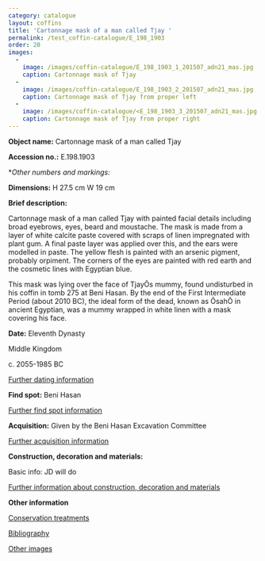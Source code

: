 ```yaml
---
category: catalogue
layout: coffins
title: 'Cartonnage mask of a man called Tjay '
permalink: /test_coffin-catalogue/E_198_1903
order: 20
images: 
  -
    image: /images/coffin-catalogue/E_198_1903_1_201507_adn21_mas.jpg
    caption: Cartonnage mask of Tjay
  -
    image: /images/coffin-catalogue/E_198_1903_2_201507_adn21_mas.jpg
    caption: Cartonnage mask of Tjay from proper left
  -
    image: /images/coffin-catalogue/<E_198_1903_3_201507_adn21_mas.jpg
    caption: Cartonnage mask of Tjay from proper right
---
```


**Object name:** 
Cartonnage mask of a man called Tjay 

**Accession no.:** 
E.198.1903

**Other numbers and markings:*
<other numbers etc.>

**Dimensions:** 
H 27.5 cm
W 19 cm

**Brief description:** 

Cartonnage mask of a man called Tjay with painted facial details including broad eyebrows, eyes, beard and moustache. The mask is made from a layer of white calcite paste covered with scraps of linen impregnated with plant gum. A final paste layer was applied over this, and the ears were modelled in paste. The yellow flesh is painted with an arsenic pigment, probably orpiment. The corners of the eyes are painted with red earth and the cosmetic lines with Egyptian blue.

This mask was lying over the face of TjayÕs mummy, found undisturbed in his coffin in tomb 275 at Beni Hasan. By the end of the First Intermediate Period (about 2010 BC), the ideal form of the dead, known as ÔsahÕ in ancient Egyptian, was a mummy wrapped in white linen with a mask covering his face.

**Date:**
Eleventh Dynasty

Middle Kingdom

c. 2055-1985 BC

[Further dating information](/catalogue_extras/E_198_1903_dating)

**Find spot:**
Beni Hasan

[Further find spot information](/catalogue_extras/E_198_1903_findspot)

**Acquisition:**
Given by the Beni Hasan Excavation Committee 

[Further acquisition information](/catalogue_extras/E_198_1903_acquisition)

**Construction, decoration and materials:**

Basic info: JD will do

[Further information about construction, decoration and materials](/catalogue_extras/E_198_1903_materials)


**Other information**

[Conservation treatments](/catalogue_extras/E_198_1903_conservation)

[Bibliography](/catalogue_extras/E_198_1903_bibliography)

[Other images](/catalogue_extras/E_198_1903_imagesheet)

